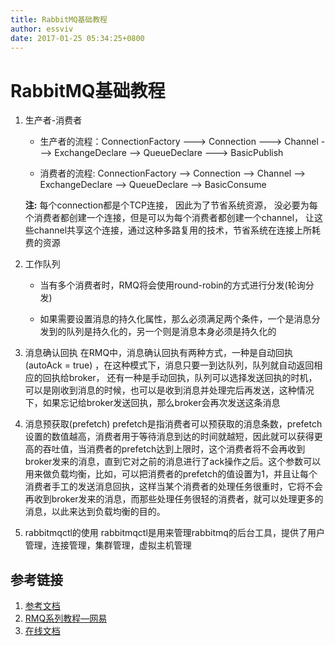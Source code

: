 ```yaml
---
title: RabbitMQ基础教程
author: essviv
date: 2017-01-25 05:34:25+0800
---
```


# RabbitMQ基础教程

1. 生产者-消费者
	* 生产者的流程：ConnectionFactory ---> Connection ---> Channel ---> ExchangeDeclare  --> QueueDeclare ---> BasicPublish

	* 消费者的流程: ConnectionFactory --> Connection --> Channel --> ExchangeDeclare --> QueueDeclare --> BasicConsume

	**注:** 每个connection都是个TCP连接， 因此为了节省系统资源， 没必要为每个消费者都创建一个连接，但是可以为每个消费者都创建一个channel， 让这些channel共享这个连接，通过这种多路复用的技术，节省系统在连接上所耗费的资源

2. 工作队列

	* 当有多个消费者时，RMQ将会使用round-robin的方式进行分发(轮询分发)

	* 如果需要设置消息的持久化属性，那么必须满足两个条件，一个是消息分发到的队列是持久化的，另一个则是消息本身必须是持久化的

3. 消息确认回执
在RMQ中，消息确认回执有两种方式，一种是自动回执(autoAck = true) ，在这种模式下，消息只要一到达队列，队列就自动返回相应的回执给broker， 还有一种是手动回执，队列可以选择发送回执的时机，可以是刚收到消息的时候，也可以是收到消息并处理完后再发送，这种情况下，如果忘记给broker发送回执，那么broker会再次发送这条消息

4. 消息预获取(prefetch)
prefetch是指消费者可以预获取的消息条数，prefetch设置的数值越高，消费者用于等待消息到达的时间就越短，因此就可以获得更高的吞吐值，当消费者的prefetch达到上限时，这个消费者将不会再收到broker发来的消息，直到它对之前的消息进行了ack操作之后。这个参数可以用来做负载均衡，比如，可以把消费者的prefetch的值设置为1，并且让每个消费者手工的发送消息回执，这样当某个消费者的处理任务很重时，它将不会再收到broker发来的消息，而那些处理任务很轻的消费者，就可以处理更多的消息，以此来达到负载均衡的目的。

5. rabbitmqctl的使用
rabbitmqctl是用来管理rabbitmq的后台工具，提供了用户管理，连接管理，集群管理，虚拟主机管理

## 参考链接

1. [参考文档](https://www.rabbitmq.com/tutorials/tutorial-two-java.html)
2. [RMQ系列教程—网易](http://backend.blog.163.com/blog/#m=0)
3. [在线文档](https://www.rabbitmq.com/man/rabbitmqctl.1.man.html)